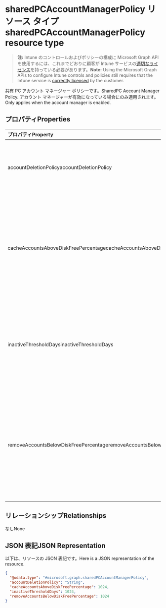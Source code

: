 # <a name="sharedpcaccountmanagerpolicy-resource-type"></a><span data-ttu-id="8da27-101">sharedPCAccountManagerPolicy リソース タイプ</span><span class="sxs-lookup"><span data-stu-id="8da27-101">sharedPCAccountManagerPolicy resource type</span></span>

> <span data-ttu-id="8da27-102">**注:** Intune のコントロールおよびポリシーの構成に Microsoft Graph API を使用するには、これまでどおりに顧客が Intune サービスの[適切なライセンス](https://go.microsoft.com/fwlink/?linkid=839381)を持っている必要があります。</span><span class="sxs-lookup"><span data-stu-id="8da27-102">**Note:** Using the Microsoft Graph APIs to configure Intune controls and policies still requires that the Intune service is [correctly licensed](https://go.microsoft.com/fwlink/?linkid=839381) by the customer.</span></span>

<span data-ttu-id="8da27-103">共有 PC アカウント マネージャー ポリシーです。</span><span class="sxs-lookup"><span data-stu-id="8da27-103">SharedPC Account Manager Policy.</span></span> <span data-ttu-id="8da27-104">アカウント マネージャーが有効になっている場合にのみ適用されます。</span><span class="sxs-lookup"><span data-stu-id="8da27-104">Only applies when the account manager is enabled.</span></span>
## <a name="properties"></a><span data-ttu-id="8da27-105">プロパティ</span><span class="sxs-lookup"><span data-stu-id="8da27-105">Properties</span></span>
|<span data-ttu-id="8da27-106">プロパティ</span><span class="sxs-lookup"><span data-stu-id="8da27-106">Property</span></span>|<span data-ttu-id="8da27-107">型</span><span class="sxs-lookup"><span data-stu-id="8da27-107">Type</span></span>|<span data-ttu-id="8da27-108">説明</span><span class="sxs-lookup"><span data-stu-id="8da27-108">Description</span></span>|
|:---|:---|:---|
|<span data-ttu-id="8da27-109">accountDeletionPolicy</span><span class="sxs-lookup"><span data-stu-id="8da27-109">accountDeletionPolicy</span></span>|[<span data-ttu-id="8da27-110">sharedPCAccountDeletionPolicyType</span><span class="sxs-lookup"><span data-stu-id="8da27-110">sharedPCAccountDeletionPolicyType</span></span>](../resources/intune_deviceconfig_sharedpcaccountdeletionpolicytype.md)|<span data-ttu-id="8da27-111">アカウントがいつ削除されるかを構成します。</span><span class="sxs-lookup"><span data-stu-id="8da27-111">Configures when accounts are deleted.</span></span> <span data-ttu-id="8da27-112">可能な値は、`immediate`、`diskSpaceThreshold`、`diskSpaceThresholdOrInactiveThreshold` です。</span><span class="sxs-lookup"><span data-stu-id="8da27-112">Possible values are: `immediate`, `diskSpaceThreshold`, `diskSpaceThresholdOrInactiveThreshold`.</span></span>|
|<span data-ttu-id="8da27-113">cacheAccountsAboveDiskFreePercentage</span><span class="sxs-lookup"><span data-stu-id="8da27-113">cacheAccountsAboveDiskFreePercentage</span></span>|<span data-ttu-id="8da27-114">Int32</span><span class="sxs-lookup"><span data-stu-id="8da27-114">Int32</span></span>|<span data-ttu-id="8da27-115">キャッシュされている共有 PC アカウントの削除が停止される前に、PC に必要な使用可能なディスク領域の割合を設定します。</span><span class="sxs-lookup"><span data-stu-id="8da27-115">Sets the percentage of available disk space a PC should have before it stops deleting cached shared PC accounts.</span></span> <span data-ttu-id="8da27-116">AccountDeletionPolicy が DiskSpaceThreshold または DiskSpaceThresholdOrInactiveThreshold の場合にのみ適用されます。</span><span class="sxs-lookup"><span data-stu-id="8da27-116">Only applies when AccountDeletionPolicy is DiskSpaceThreshold or DiskSpaceThresholdOrInactiveThreshold.</span></span> <span data-ttu-id="8da27-117">有効な値は 0 から 100 までです</span><span class="sxs-lookup"><span data-stu-id="8da27-117">Valid values 0 to 100</span></span>|
|<span data-ttu-id="8da27-118">inactiveThresholdDays</span><span class="sxs-lookup"><span data-stu-id="8da27-118">inactiveThresholdDays</span></span>|<span data-ttu-id="8da27-119">Int32</span><span class="sxs-lookup"><span data-stu-id="8da27-119">Int32</span></span>|<span data-ttu-id="8da27-120">指定した期間にわたってログオンしていない場合にアカウントの削除が始まるタイミングを日数で指定します。</span><span class="sxs-lookup"><span data-stu-id="8da27-120">Specifies when the accounts will start being deleted when they have not been logged on during the specified period, given as number of days.</span></span> <span data-ttu-id="8da27-121">AccountDeletionPolicy が DiskSpaceThreshold または DiskSpaceThresholdOrInactiveThreshold の場合にのみ適用されます。</span><span class="sxs-lookup"><span data-stu-id="8da27-121">Only applies when AccountDeletionPolicy is DiskSpaceThreshold or DiskSpaceThresholdOrInactiveThreshold.</span></span>|
|<span data-ttu-id="8da27-122">removeAccountsBelowDiskFreePercentage</span><span class="sxs-lookup"><span data-stu-id="8da27-122">removeAccountsBelowDiskFreePercentage</span></span>|<span data-ttu-id="8da27-123">Int32</span><span class="sxs-lookup"><span data-stu-id="8da27-123">Int32</span></span>|<span data-ttu-id="8da27-124">キャッシュ済みのアカウントを削除してディスク領域を空ける前に、PC に残っているディスク領域の割合を設定します。</span><span class="sxs-lookup"><span data-stu-id="8da27-124">Sets the percentage of disk space remaining on a PC before cached accounts will be deleted to free disk space.</span></span> <span data-ttu-id="8da27-125">非アクティブの状態が最長のアカウントから削除されます。</span><span class="sxs-lookup"><span data-stu-id="8da27-125">Accounts that have been inactive the longest will be deleted first.</span></span> <span data-ttu-id="8da27-126">AccountDeletionPolicy が DiskSpaceThresholdOrInactiveThreshold の場合にのみ適用されます。</span><span class="sxs-lookup"><span data-stu-id="8da27-126">Only applies when AccountDeletionPolicy is DiskSpaceThresholdOrInactiveThreshold.</span></span> <span data-ttu-id="8da27-127">有効な値は 0 から 100 までです</span><span class="sxs-lookup"><span data-stu-id="8da27-127">Valid values 0 to 100</span></span>|

## <a name="relationships"></a><span data-ttu-id="8da27-128">リレーションシップ</span><span class="sxs-lookup"><span data-stu-id="8da27-128">Relationships</span></span>
<span data-ttu-id="8da27-129">なし</span><span class="sxs-lookup"><span data-stu-id="8da27-129">None</span></span>
## <a name="json-representation"></a><span data-ttu-id="8da27-130">JSON 表記</span><span class="sxs-lookup"><span data-stu-id="8da27-130">JSON Representation</span></span>
<span data-ttu-id="8da27-131">以下は、リソースの JSON 表記です。</span><span class="sxs-lookup"><span data-stu-id="8da27-131">Here is a JSON representation of the resource.</span></span>
<!-- {
  "blockType": "resource",
  "@odata.type": "microsoft.graph.sharedPCAccountManagerPolicy"
}
-->
``` json
{
  "@odata.type": "#microsoft.graph.sharedPCAccountManagerPolicy",
  "accountDeletionPolicy": "String",
  "cacheAccountsAboveDiskFreePercentage": 1024,
  "inactiveThresholdDays": 1024,
  "removeAccountsBelowDiskFreePercentage": 1024
}
```



